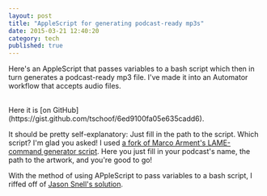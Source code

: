 ```yaml
---
layout: post
title: "AppleScript for generating podcast-ready mp3s"
date: 2015-03-21 12:40:20
category: tech
published: true
---
```


Here's an AppleScript that passes variables to a bash script which then in turn generates a podcast-ready mp3 file. I've made it into an Automator workflow that accepts audio files.

<script src="http://pastebin.com/embed_js.php?i=PAtEKm0J"></script>
<br>
Here it is [on GitHub](https://gist.github.com/tschoof/6ed9100fa05e635cadd6).

It should be pretty self-explanatory: Just  fill in the path to the script. Which script? I'm glad you asked! I used [a fork of Marco Arment's LAME-command generator script](https://gist.github.com/tjluoma/357bf0c0efc9bb5591fc). Here you just fill in your podcast's name, the path to the artwork, and you're good to go!

With the method of using APpleScript to pass variables to a bash script, I riffed off of [Jason Snell's solution](http://sixcolors.com/post/2015/03/bad-applescript-shell-scripting-and-automator/). 